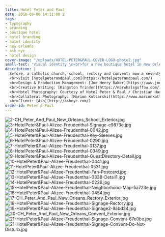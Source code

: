 ```yaml
---
title: Hotel Peter and Paul
date: 2018-09-06 14:11:00 Z
tags:
- typography
- branding
- boutique hotel
- hotel branding
- hotel identity
- new orleans
- ash nyc
- hotel design
cover-image: "/uploads/HOTEL-PETER&PAUL-COVER-LOGO-photo2.jpg"
small-text: "Visual identity \n<br>for a new boutique hotel in New Orleans"
description: |
  Before, a catholic church, school, rectory and convent; now a seventy one rooms hotel with a restaurant, bar, courtyard and an atypical event space, Hotel Peter & Paul opened its doors in 2018 in its beloved New Orleans’ neighborhood, the authentic Marigny.
  <br>Visit [hotelpeterandpaul.com](https://hotelpeterandpaul.com/)
  <br>Design & Production Management: [Joe Henry Baker](https://www.joehenrybaker.com/)
  <br>Creative Writing: [Kingston Trinder](https://narwhalsguffaw.com/)
  <br>Hotel Photography: Courtesy of Hotel Peter & Paul / Christian Harder
  <br>Collateral Photography: [Marion Kotlarski](https://www.marionkotlarski.com/)
  <br>Client: [Ash](http://ashnyc.com/)
order-id: Peter & Paul
---
```


![2-CH_Peter_And_Paul_New_Orleans_School_Exterior.jpg](/uploads/2-CH_Peter_And_Paul_New_Orleans_School_Exterior.jpg)![3-HotelPeter&Paul-Alizee-Freudenthal-Signage-e9873e.jpg](/uploads/3-HotelPeter&Paul-Alizee-Freudenthal-Signage-e9873e.jpg)![4-HotelPeter&Paul-Alizee-Freudenthal-0042.jpg](/uploads/4-HotelPeter&Paul-Alizee-Freudenthal-0042.jpg)![5-HotelPeter&Paul-Alizee-Freudenthal-Key-Sleeves.jpg](/uploads/5-HotelPeter&Paul-Alizee-Freudenthal-Key-Sleeves.jpg)![6-HotelPeter&Paul-Alizee-Freudenthal-0290.jpg](/uploads/6-HotelPeter&Paul-Alizee-Freudenthal-0290.jpg)![7-HotelPeter&Paul-Alizee-Freudenthal-0137.jpg](/uploads/7-HotelPeter&Paul-Alizee-Freudenthal-0137.jpg)![8-HotelPeter&Paul-Alizee-Freudenthal-0349.jpg](/uploads/8-HotelPeter&Paul-Alizee-Freudenthal-0349.jpg)![9-HotelPeter&Paul-Alizee-Freudenthal-GuestDirectory-Detail.jpg](/uploads/9-HotelPeter&Paul-Alizee-Freudenthal-GuestDirectory-Detail.jpg)![10-HotelPeter&Paul-Alizee-Freudenthal-0441.jpg](/uploads/10-HotelPeter&Paul-Alizee-Freudenthal-0441.jpg)![11-HotelPeter&Paul-Alizee-Freudenthal-0531.jpg](/uploads/11-HotelPeter&Paul-Alizee-Freudenthal-0531.jpg)![12-HotelPeter&Paul-Alizee-Freudenthal-Fan-Postcard.jpg](/uploads/12-HotelPeter&Paul-Alizee-Freudenthal-Fan-Postcard.jpg)![13-HotelPeter&Paul-Alizee-Freudenthal-0338-Detail1.jpg](/uploads/13-HotelPeter&Paul-Alizee-Freudenthal-0338-Detail1.jpg)![14-HotelPeter&Paul-Alizee-Freudenthal-0226.jpg](/uploads/14-HotelPeter&Paul-Alizee-Freudenthal-0226.jpg)![15-HotelPeter&Paul-Alizee-Freudenthal-Neighborhood-Map-5a723e.jpg](/uploads/15-HotelPeter&Paul-Alizee-Freudenthal-Neighborhood-Map-5a723e.jpg)![16-HotelPeter&Paul-Alizee-Freudenthal-0454.jpg](/uploads/16-HotelPeter&Paul-Alizee-Freudenthal-0454.jpg)![17-CH_Peter_And_Paul_New_Orleans_Rectory_Exterior.jpg](/uploads/17-CH_Peter_And_Paul_New_Orleans_Rectory_Exterior.jpg)![18-HotelPeter&Paul-Alizee-Freudenthal-Signage-Rectory.jpg](/uploads/18-HotelPeter&Paul-Alizee-Freudenthal-Signage-Rectory.jpg)![19-HotelPeter&Paul-Alizee-Freudenthal-Signage2-9abd34.jpg](/uploads/19-HotelPeter&Paul-Alizee-Freudenthal-Signage2-9abd34.jpg)![20-CH_Peter_And_Paul_New_Orleans_Convent_Exterior.jpg](/uploads/20-CH_Peter_And_Paul_New_Orleans_Convent_Exterior.jpg)![21-HotelPeter&Paul-Alizee-Freudenthal-Signage-Convent-67e0be.jpg](/uploads/21-HotelPeter&Paul-Alizee-Freudenthal-Signage-Convent-67e0be.jpg)![21-HotelPeter&Paul-Alizee-Freudenthal-Signage-Convent-Do-Not-Disturb.jpg](/uploads/21-HotelPeter&Paul-Alizee-Freudenthal-Signage-Convent-Do-Not-Disturb.jpg)
